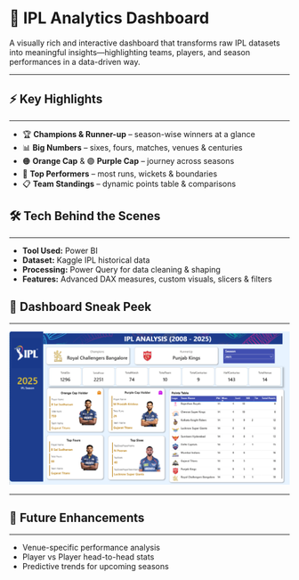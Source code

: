 # 🏏 IPL Analytics Dashboard

A visually rich and interactive dashboard that transforms raw IPL datasets into meaningful insights—highlighting teams, players, and season performances in a data-driven way.  

---

## ⚡ Key Highlights
---------

- 🏆 **Champions & Runner-up** – season-wise winners at a glance  
- 📊 **Big Numbers** – sixes, fours, matches, venues & centuries  
- 🟠 **Orange Cap** & 🟣 **Purple Cap** – journey across seasons  
- 🥇 **Top Performers** – most runs, wickets & boundaries  
- 📋 **Team Standings** – dynamic points table & comparisons  



## 🛠️ Tech Behind the Scenes
----------------------------

- **Tool Used:** Power BI  
- **Dataset:** Kaggle IPL historical data  
- **Processing:** Power Query for data cleaning & shaping  
- **Features:** Advanced DAX measures, custom visuals, slicers & filters  



## 🌟 Dashboard Sneak Peek
--------------------------

![Dashboard Screenshot](https://github.com/ChaitraliM97/ipl-analytics-dashboard/blob/main/IPL_Dashboard.png)  

---

## 🚀 Future Enhancements
-------------------------

- Venue-specific performance analysis  
- Player vs Player head-to-head stats  
- Predictive trends for upcoming seasons  
